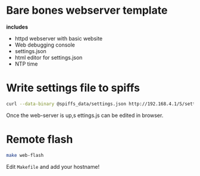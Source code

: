 # Bare bones webserver template

__includes__

  * httpd webserver with basic website
  * Web debugging console
  * settings.json
  * html editor for settings.json
  * NTP time

# Write settings file to spiffs

```bash
curl --data-binary @spiffs_data/settings.json http://192.168.4.1/S/settings.json
```

Once the web-server is up,s ettings.js can be edited in browser.

# Remote flash

```bash
make web-flash
```

Edit `Makefile` and add your hostname!
